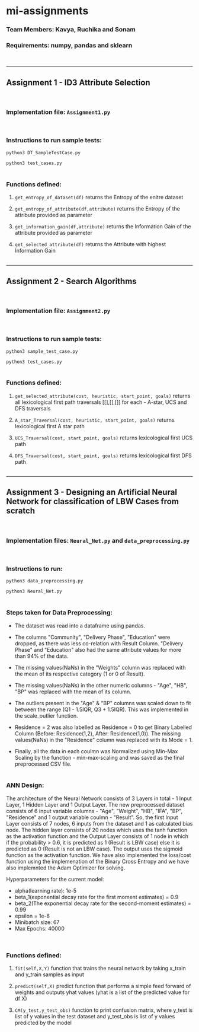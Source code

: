 # mi-assignments

### Team Members: Kavya, Ruchika and Sonam

### Requirements: numpy, pandas and sklearn
<br/>

---

## Assignment 1 - ID3 Attribute Selection 
<br/>

### Implementation file:  ```Assignment1.py```  
<br/>

### Instructions to run sample tests:

```python3 DT_SampleTestCase.py```

```python3 test_cases.py``` 
<br/><br/>

### Functions defined:

1) ```get_entropy_of_dataset(df)``` returns the Entropy of the enitre dataset  

2) ```get_entropy_of_attribute(df,attribute)``` returns the Entropy of the attribute provided as parameter

3) ```get_information_gain(df,attribute)``` returns the Information Gain of the attribute provided as parameter 

4) ```get_selected_attribute(df)``` returns the Attribute with highest Information Gain
<br/><br/>

---

## Assignment 2 - Search Algorithms
<br/>

### Implementation file: ```Assignment2.py```
<br/>

### Instructions to run sample tests:

```python3 sample_test_case.py```

```python3 test_cases.py```
<br/><br/>

### Functions defined: 
1) ```get_selected_attribute(cost, heuristic, start_point, goals)``` returns all lexicological first path traversals [[],[],[]] for each - A-star, UCS and DFS traversals

2)  ```A_star_Traversal(cost, heuristic, start_point, goals)``` returns lexicological first A star path

3)  ```UCS_Traversal(cost, start_point, goals)``` returns lexicological first UCS path

4)  ```DFS_Traversal(cost, start_point, goals)``` returns lexicological first DFS path
<br/><br/>

---

## Assignment 3 - Designing an Artificial Neural Network for classification of LBW Cases from scratch
<br/>

### Implementation files: ```Neural_Net.py``` and ```data_preprocessing.py```
<br/>

### Instructions to run: 

```python3 data_preprocessing.py```

```python3 Neural_Net.py```
<br/><br/>

### Steps taken for Data Preprocessing:

* The dataset was read into a dataframe using pandas.

* The columns "Community", "Delivery Phase", "Education" were dropped, as there was less co-relation with Result Column. "Delivery Phase" and "Education" also had the same attribute values for more than 94% of the data.

* The missing values(NaNs) in the "Weights" column was replaced with the mean of its respective category (1 or 0 of Result).

* The missing values(NaNs) in the other numeric columns - "Age", "HB", "BP" was replaced with the mean of its column.

* The outliers present in the "Age" & "BP" columns was scaled down to fit between the range (Q1 - 1.5IQR, Q3 + 1.5IQR). This was implemented in the scale_outlier function.

* Residence = 2 was also labelled as Residence = 0 to get Binary Labelled Column (Before: Residence(1,2), After: Residence(1,0)). The missing values(NaNs) in the "Residence" column was replaced with its Mode = 1.

* Finally, all the data in each coulmn was Normalized using Min-Max Scaling by the function - min-max-scaling and was saved as the final preprocessed CSV file.
<br/><br/>

### ANN Design:

The architecture of the Neural Network consists of 3 Layers in total - 1 Input Layer, 1 Hidden Layer and 1 Output Layer. The new preprocessed dataset consists of 6 input variable columns - "Age", "Weight", "HB", "IFA", "BP", "Residence" and 1 output variable coulmn - "Result". So, the first Input Layer consists of 7 nodes, 6 inputs from the dataset and 1 as calculated bias node. The hidden layer consists of 20 nodes which uses the tanh function as the activation function and the Output Layer consists of 1 node in which if the probability > 0.6, it is predicted as 1 (Result is LBW case) else it is predicted as 0 (Result is not an LBW case). The output uses the sigmoid function as the activation function. We have also implemented the loss/cost function using the implemenation of the Binary Cross Entropy and we have also implemnted the Adam Optimizer for solving.   

Hyperparameters for the current model:

* alpha(learning rate): 1e-5
* beta_1(exponential decay rate for the first moment estimates) = 0.9
* beta_2(The exponential decay rate for the second-moment estimates) = 0.99
* epsilon = 1e-8
* Minibatch size: 67
* Max Epochs: 40000  
<br/>

### Functions defined: 

1) ```fit(self,X,Y)``` function that trains the neural network by taking x_train and y_train samples as input

2) ```predict(self,X)``` predict function that performs a simple feed forward of weights and outputs yhat values (yhat is a list of the predicted value for df X)

3) ```CM(y_test,y_test_obs)``` function to print confusion matrix, where y_test is list of y values in the test dataset and y_test_obs is list of y values predicted by the model
<br/><br/>


